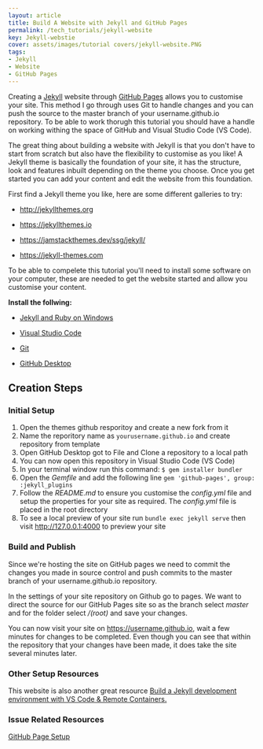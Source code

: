 ```yaml
---
layout: article
title: Build A Website with Jekyll and GitHub Pages
permalink: /tech_tutorials/jekyll-website
key: Jekyll-webstie
cover: assets/images/tutorial covers/jekyll-website.PNG
tags:
- Jekyll
- Website
- GitHub Pages
---
```


Creating a [Jekyll](https://jekyllrb.com) website through [GitHub  Pages](https://docs.github.com/en/pages/setting-up-a-github-pages-site-with-jekyll/creating-a-github-pages-site-with-jekyll) allows you to customise your site. This method I go through uses Git to handle changes and you can push the source to the master branch of your username.github.io repository. To be able to work thorugh this tutorial you should have a handle on working withing the space of GitHub and Visual Studio Code (VS Code).

The great thing about building a website with Jekyll is that you don't have to start from scratch but also have the flexibility to customise as you like! A Jekyll theme is basically the foundation of your site, it has the structure, look and features inbuilt depending on the theme you choose. Once you get started you can add your content and edit the website from this foundation.

First find a Jekyll theme you like, here are some different galleries to try:

- <http://jekyllthemes.org>

- <https://jekyllthemes.io>

- <https://jamstackthemes.dev/ssg/jekyll/>

- <https://jekyll-themes.com>

To be able to compelete this tutorial you'll need to install some software on your computer, these are needed to get the website started and allow you customise your content.

**Install the follwing:**

- [Jekyll and Ruby on Windows](https://jekyllrb.com/docs/installation/windows/)

- [Visual Studio Code](https://code.visualstudio.com/download)

- [Git](https://git-scm.com/downloads)

- [GitHub Desktop](https://desktop.github.com)

## Creation Steps

### Initial Setup

1. Open the themes github resporitoy and create a new fork from it
2. Name the reporitory name as  `yourusername.github.io` and create repository from template
3. Open GitHub Desktop got to File and Clone a repository to a local path
4. You can now open this repository in Visual Studio Code (VS Code)
5. In your terminal window run this command: `$ gem installer bundler`
6. Open the _Gemfile_ and add the following line `gem 'github-pages', group: :jekyll_plugins`
7. Follow the _README.md_ to ensure you customise the _config.yml_ file and setup the properties for your site as required. The _config.yml_ file is placed in the root directory
8. To see a local preview of your site run `bundle exec jekyll serve` then visit <http://127.0.0.1:4000> to preview your site

### Build and Publish

Since we're hosting the site on GitHub pages we need to commit the changes you made in source control and push commits to the master branch of your username.github.io repository.

In the settings of your site repository on Github go to pages. We want to direct the source for our GitHub Pages site so as the branch select _master_ and for the folder select _/(root)_ and save your changes.

You can now visit your site on <https://username.github.io>, wait a few minutes for changes to be completed. Even though you can see that within the repository that your changes have been made, it does take the site several minutes later.

### Other Setup Resources

This website is also another great resource [Build a Jekyll development environment with VS Code & Remote Containers.](https://powers-hell.com/2021/07/25/build-a-jekyll-development-environment-with-vs-code-remote-containers/)

### Issue Related Resources

[GitHub Page Setup](https://docs.github.com/en/pages/setting-up-a-github-pages-site-with-jekyll#installing-jekyll)